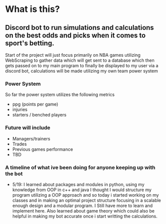 # What is this?
## Discord bot to run simulations and calculations on the best odds and picks when it comes to sport's betting.
Start of the project will just focus primarily on NBA games utilizing WebScraping to gather data which will get sent to a database which then gets passed on to my main program to finally be displayed to my user via a discord bot, calculations will be made utilizing my own team power system

### Power System
So far the power system utilizes the following metrics
- ppg (points per game)
- injuries
- starters / benched players
### Future will include
- Managers/trainers
- Trades
- Previous games performance
- TBD
### A timeline of what ive been doing for anyone keeping up with the bot
- 5/19: I learned about packages and modules in python, using my knowledge from OOP in c++ and java I thought I would structure my program utilizing a OOP approach and so today i started working on my classes and in making an optimal project structure focusing in a scalable enough design and a modular program. I Still have more to learn and implement here. Also learned about game theory which could also be helpful in making my bot accurate once i start writting the calculations.
